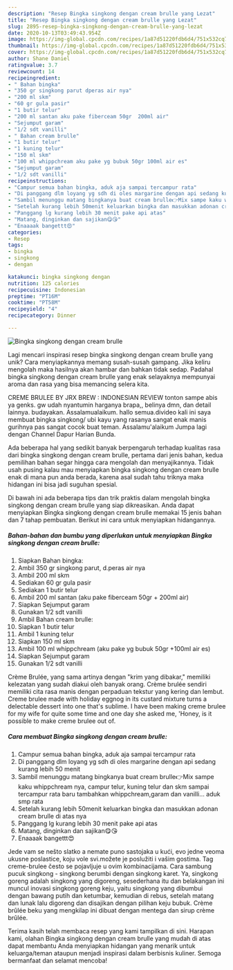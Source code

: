 ```yaml
---
description: "Resep Bingka singkong dengan cream brulle yang Lezat"
title: "Resep Bingka singkong dengan cream brulle yang Lezat"
slug: 2895-resep-bingka-singkong-dengan-cream-brulle-yang-lezat
date: 2020-10-13T03:49:43.954Z
image: https://img-global.cpcdn.com/recipes/1a87d51220fdb6d4/751x532cq70/bingka-singkong-dengan-cream-brulle-foto-resep-utama.jpg
thumbnail: https://img-global.cpcdn.com/recipes/1a87d51220fdb6d4/751x532cq70/bingka-singkong-dengan-cream-brulle-foto-resep-utama.jpg
cover: https://img-global.cpcdn.com/recipes/1a87d51220fdb6d4/751x532cq70/bingka-singkong-dengan-cream-brulle-foto-resep-utama.jpg
author: Shane Daniel
ratingvalue: 3.7
reviewcount: 14
recipeingredient:
- " Bahan bingka"
- "350 gr singkong parut dperas air nya"
- "200 ml skm"
- "60 gr gula pasir"
- "1 butir telur"
- "200 ml santan aku pake fiberceam 50gr  200ml air"
- "Sejumput garam"
- "1/2 sdt vanilli"
- " Bahan cream brulle"
- "1 butir telur"
- "1 kuning telur"
- "150 ml skm"
- "100 ml whippchream aku pake yg bubuk 50gr 100ml air es"
- "Sejumput garam"
- "1/2 sdt vanilli"
recipeinstructions:
- "Campur semua bahan bingka, aduk aja sampai tercampur rata"
- "Di panggang dlm loyang yg sdh di oles margarine dengan api sedang kurang lebih 50 menit"
- "Sambil menunggu matang bingkanya buat cream brulle👉Mix sampe kaku whippchream nya, campur telur, kuning telur dan skm sampai tercampur rata baru tambahkan whippchream,garam dan vanilli… aduk smp rata"
- "Setelah kurang lebih 50menit keluarkan bingka dan masukkan adonan cream brulle di atas nya"
- "Panggang lg kurang lebih 30 menit pake api atas"
- "Matang, dinginkan dan sajikan😋😘"
- "Enaaaak bangettt😍"
categories:
- Resep
tags:
- bingka
- singkong
- dengan

katakunci: bingka singkong dengan 
nutrition: 125 calories
recipecuisine: Indonesian
preptime: "PT16M"
cooktime: "PT58M"
recipeyield: "4"
recipecategory: Dinner

---
```



![Bingka singkong dengan cream brulle](https://img-global.cpcdn.com/recipes/1a87d51220fdb6d4/751x532cq70/bingka-singkong-dengan-cream-brulle-foto-resep-utama.jpg)

Lagi mencari inspirasi resep bingka singkong dengan cream brulle yang unik? Cara menyiapkannya memang susah-susah gampang. Jika keliru mengolah maka hasilnya akan hambar dan bahkan tidak sedap. Padahal bingka singkong dengan cream brulle yang enak selayaknya mempunyai aroma dan rasa yang bisa memancing selera kita.

CREME BRULEE BY JRX BREW : INDONESIAN REVIEW tonton sampe abis ya genks. gw udah nyantumin harganya brapa,, belinya dmn, dan detail lainnya. budayakan. Assalamualaikum. hallo semua.divideo kali ini saya membuat bingka singkong/ ubi kayu yang rasanya sangat enak manis gurihnya pas sangat cocok buat teman. Assalamu&#39;alaikum Jumpa lagi dengan Channel Dapur Harian Bunda.

Ada beberapa hal yang sedikit banyak berpengaruh terhadap kualitas rasa dari bingka singkong dengan cream brulle, pertama dari jenis bahan, kedua pemilihan bahan segar hingga cara mengolah dan menyajikannya. Tidak usah pusing kalau mau menyiapkan bingka singkong dengan cream brulle enak di mana pun anda berada, karena asal sudah tahu triknya maka hidangan ini bisa jadi suguhan spesial.


Di bawah ini ada beberapa tips dan trik praktis dalam mengolah bingka singkong dengan cream brulle yang siap dikreasikan. Anda dapat menyiapkan Bingka singkong dengan cream brulle memakai 15 jenis bahan dan 7 tahap pembuatan. Berikut ini cara untuk menyiapkan hidangannya.

<!--inarticleads1-->

##### Bahan-bahan dan bumbu yang diperlukan untuk menyiapkan Bingka singkong dengan cream brulle:

1. Siapkan  Bahan bingka:
1. Ambil 350 gr singkong parut, d.peras air nya
1. Ambil 200 ml skm
1. Sediakan 60 gr gula pasir
1. Sediakan 1 butir telur
1. Ambil 200 ml santan (aku pake fiberceam 50gr + 200ml air)
1. Siapkan Sejumput garam
1. Gunakan 1/2 sdt vanilli
1. Ambil  Bahan cream brulle:
1. Siapkan 1 butir telur
1. Ambil 1 kuning telur
1. Siapkan 150 ml skm
1. Ambil 100 ml whippchream (aku pake yg bubuk 50gr +100ml air es)
1. Siapkan Sejumput garam
1. Gunakan 1/2 sdt vanilli


Crème Brulée, yang sama artinya dengan &#34;krim yang dibakar,&#34; memiliki kelezatan yang sudah diakui oleh banyak orang. Crème brulée sendiri memiliki cita rasa manis dengan perpaduan tekstur yang kering dan lembut. Creme brulee made with holiday eggnog in its custard mixture turns a delectable dessert into one that&#39;s sublime. I have been making creme brulee for my wife for quite some time and one day she asked me, &#39;Honey, is it possible to make creme brulee out of. 

<!--inarticleads2-->

##### Cara membuat Bingka singkong dengan cream brulle:

1. Campur semua bahan bingka, aduk aja sampai tercampur rata
1. Di panggang dlm loyang yg sdh di oles margarine dengan api sedang kurang lebih 50 menit
1. Sambil menunggu matang bingkanya buat cream brulle👉Mix sampe kaku whippchream nya, campur telur, kuning telur dan skm sampai tercampur rata baru tambahkan whippchream,garam dan vanilli… aduk smp rata
1. Setelah kurang lebih 50menit keluarkan bingka dan masukkan adonan cream brulle di atas nya
1. Panggang lg kurang lebih 30 menit pake api atas
1. Matang, dinginkan dan sajikan😋😘
1. Enaaaak bangettt😍


Jede vam se nešto slatko a nemate puno sastojaka u kući, evo jedne veoma ukusne poslastice, koju vole svi.možete je poslužiti i vašim gostima. Tag creme-brulee često se pojavljuje u ovim kombinacijama. Cara sambung pucuk singkong - singkong berumbi dengan singkong karet. Ya, singkong goreng adalah singkong yang digoreng, sesederhana itu dan belakangan ini muncul inovasi singkong goreng keju, yaitu singkong yang dibumbui dengan bawang putih dan ketumbar, kemudian di rebus, setelah matang dan lunak lalu digoreng dan disajikan dengan pilihan keju bubuk. Crème brûlée beku yang mengkilap ini dibuat dengan mentega dan sirup crème brûlée. 

Terima kasih telah membaca resep yang kami tampilkan di sini. Harapan kami, olahan Bingka singkong dengan cream brulle yang mudah di atas dapat membantu Anda menyiapkan hidangan yang menarik untuk keluarga/teman ataupun menjadi inspirasi dalam berbisnis kuliner. Semoga bermanfaat dan selamat mencoba!

